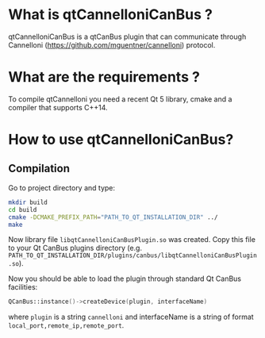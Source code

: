 # What is qtCannelloniCanBus ?

qtCannelloniCanBus is a qtCanBus plugin that can communicate through Cannelloni (https://github.com/mguentner/cannelloni) protocol.

# What are the requirements ?

To compile qtCannelloni you need a recent Qt 5 library, cmake and a compiler that supports C++14.

# How to use qtCannelloniCanBus?

## Compilation

Go to project directory and type:

```bash
mkdir build
cd build
cmake -DCMAKE_PREFIX_PATH="PATH_TO_QT_INSTALLATION_DIR" ../
make
```

Now library file `libqtCannelloniCanBusPlugin.so` was created. Copy this file to your Qt CanBus plugins directory (e.g. `PATH_TO_QT_INSTALLATION_DIR/plugins/canbus/libqtCannelloniCanBusPlugin.so`).

Now you should be able to load the plugin through standard Qt CanBus facilities:
```cpp
QCanBus::instance()->createDevice(plugin, interfaceName)
```
where `plugin` is a string `cannelloni` and interfaceName is a string of format `local_port,remote_ip,remote_port`.